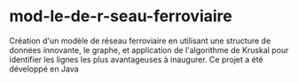 # mod-le-de-r-seau-ferroviaire
Création d'un modèle de réseau ferroviaire en utilisant une structure de données innovante, le graphe, et application de l'algorithme de Kruskal pour identifier les lignes les plus avantageuses à inaugurer. Ce projet a été développé en Java
